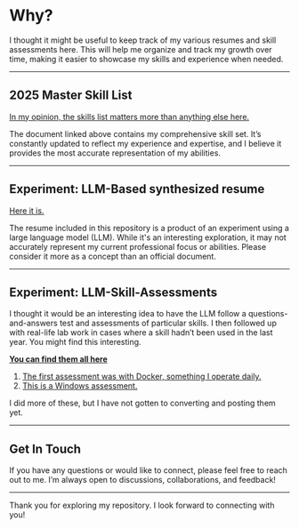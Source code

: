 # Why?

I thought it might be useful to keep track of my various resumes and skill assessments here. This will help me organize and track my growth over time, making it easier to showcase my skills and experience when needed.

---

## 2025 Master Skill List

[In my opinion, the skills list matters more than anything else here.](2025-Master-Skill-list.md)

The document linked above contains my comprehensive skill set. It’s constantly updated to reflect my experience and expertise, and I believe it provides the most accurate representation of my abilities.

---

## Experiment: LLM-Based synthesized resume

[Here it is.](2025-Senior-systems-engineer-cloud-and-security-specialist.md)

The resume included in this repository is a product of an experiment using a large language model (LLM). While it's an interesting exploration, it may not accurately represent my current professional focus or abilities. Please consider it more as a concept than an official document.

---

## Experiment: LLM-Skill-Assessments

I thought it would be an interesting idea to have the LLM follow a questions-and-answers test and assessments of particular skills. I then followed up with real-life lab work in cases where a skill hadn’t been used in the last year. You might find this interesting.

[**You can find them all here**](LLM-Skill-Assessments)

1. [The first assessment was with Docker, something I operate daily.](LLM-Skill-Assessments/Docker-Assessments.md)
2. [This is a Windows assessment.](LLM-Skill-Assessments/Windows-Assessments.md)

I did more of these, but I have not gotten to converting and posting them yet.

---

## Get In Touch

If you have any questions or would like to connect, please feel free to reach out to me. I’m always open to discussions, collaborations, and feedback!

---

Thank you for exploring my repository. I look forward to connecting with you!
